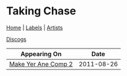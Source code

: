 # Taking Chase

[Home](../index.md) | [Labels](../labels.md) | [Artists](../artists.md)

[Discogs](https://www.discogs.com/artist/3830647-Taking-Chase)

| Appearing On | Date |
|---|---|
[Make Yer Ane Comp 2](../releases/various-make-yer-ane-comp-2.md)  | 2011-08-26 |